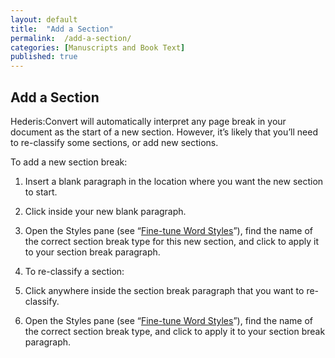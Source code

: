 ```yaml
---
layout: default
title:  "Add a Section"
permalink:  /add-a-section/
categories: [Manuscripts and Book Text]
published: true
---
```


<section data-type="chapter" class="hsecchapter" data-hederis-type="hsecchapter" id="add-a-section" data-pi-attrs="id: add-a-section" role="doc-chapter"><h1 data-hederis-type="hblkchaptitle" class="hblkchaptitle" id="pvqejtMZG">Add a Section</h1>
    <p class="hblkp" data-hederis-type="hblkp" id="pzyu3zQDW">Hederis:Convert will automatically interpret any page break in your document as the start of a new section. However, it&#8217;s likely that you&#8217;ll need to re-classify some sections, or add new sections.</p>
    <p class="hblkp" data-hederis-type="hblkp" id="pNzvPixAG">To add a new section break:</p>
    <ol class="hwprnum-list" data-hederis-type="hwprnum-list" id="ppoMyA1HH"><li class="hblkoli" data-hederis-type="hblkoli" id="li4MmXIZf7"><p class="hblkoli" data-hederis-type="hblkoli" id="phgLax5Op">Insert a blank paragraph in the location where you want the new section to start.</p></li>
    <li class="hblkoli" data-hederis-type="hblkoli" id="linmPwDrpv"><p class="hblkoli" data-hederis-type="hblkoli" id="p8UYabZUU">Click inside your new blank paragraph.</p></li>
    <li class="hblkoli" data-hederis-type="hblkoli" id="likuFVGcvW"><p class="hblkoli" data-hederis-type="hblkoli" id="pqphiUenz">Open the Styles pane (see &#8220;<a href="{% post_url 2019-04-12-14-Fine-tuneWordStyles %}"><span class="Hyperlink">Fine-tune Word Styles</span></a>&#8221;), find the name of the correct section break type for this new section, and click to apply it to your section break paragraph.</p></li>
    <li class="hblkoli" data-hederis-type="hblkoli" id="liLUSPuELv"><p class="hblkoli" data-hederis-type="hblkoli" id="pOeGubqXK">To re-classify a section:</p></li>
    <li class="hblkoli" data-hederis-type="hblkoli" id="liHrGy0v8P"><p class="hblkoli" data-hederis-type="hblkoli" id="ppYmlf6op">Click anywhere inside the section break paragraph that you want to re-classify.</p></li>
    <li class="hblkoli" data-hederis-type="hblkoli" id="livJTKoQMv"><p class="hblkoli" data-hederis-type="hblkoli" id="pnWx5E3F8">Open the Styles pane (see &#8220;<a href="{% post_url 2019-04-12-14-Fine-tuneWordStyles %}"><span class="Hyperlink">Fine-tune Word Styles</span></a>&#8221;), find the name of the correct section break type, and click to apply it to your section break paragraph.</p></li>
    </ol>
    </section>
    